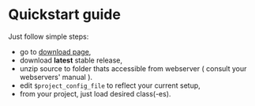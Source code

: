 # Quickstart guide

Just follow simple steps:
* go to [download page](https://github.com/awslabspl/diagnostics-php/releases),
* download **latest** stable release,
* unzip source to folder thats accessible from webserver ( consult your webservers' manual ).
* edit `$project_config_file` to reflect your current setup,
* from your project, just load desired class(-es).